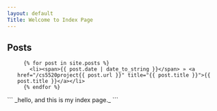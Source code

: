 ```yaml
---
layout: default
Title: Welcome to Index Page
---
```

## Posts

<ul class="posts">

	  {% for post in site.posts %}
	    <li><span>{{ post.date | date_to_string }}</span> » <a href="/cs5520project{{ post.url }}" title="{{ post.title }}">{{ post.title }}</a></li>
	  {% endfor %}
</ul>
```
_hello, and this is my index page._
```

